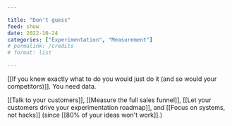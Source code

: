 ```yaml
---

title: "Don't guess"
feed: show
date: 2022-10-24
categories: ["Experimentation", "Measurement"]
# permalink: /credits
# format: list

---
```


[[If you knew exactly what to do you would just do it (and so would your competitors)]]. You need data.

[[Talk to your customers]], [[Measure the full sales funnel]], [[Let your customers drive your experimentation roadmap]], and [[Focus on systems, not hacks]] (since [[80% of your ideas won't work]].)